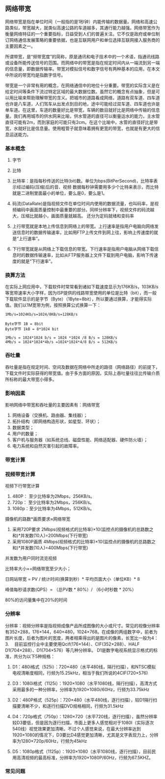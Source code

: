 
## 网络带宽
网络带宽是指在单位时间（一般指的是1秒钟）内能传输的数据量。网络和高速公路类似，带宽越大，就类似高速公路的车道越多，其通行能力越强。网络带宽作为衡量网络特征的一个重要指标，日益受到人们的普遍关注。它不仅是政府或单位制订网络通信发展策略的重要依据，也是互联网用户和单位选择互联网接入服务商的主要因素之一。

所谓带宽，是“频带宽度”的简称，原是通讯和电子技术中的一个术语，指通讯线路或设备所能传送信号的范围。而网络中的带宽是指在规定时间内从一端流到另一端的信息量，即数据传输率。带宽对模拟信号和数字信号有两种基本的应用，在本文中所说的带宽均是指数字信号。



带宽是一个非常有用的概念，在网络通信中的地位十分重要。带宽的实际含义是在给定时间等条件下流过特定区域的最大数据位数。虽然它的概念有点抽象，但是可以用比喻来帮助理解带宽的含义。把城市的道路看成网络，道路有双车道、四车道也许是八车道，人们驾车从出发点到目的地，途中可能经过双车道、四车道也许是单车道。在这里，车道的数量好比是带宽，车辆的数目就好比是网络中传输的信息量。我们再用城市的供水网来比喻，供水管道的直径可以衡量运水的能力，主水管直径可能有2m，而到家庭的可能只有2cm。在这个比喻中，水管的直径好比是带宽，水就好比是信息量。使用粗管子就意味着拥有更宽的带宽，也就是有更大的信息运送能力。

### 基本概念

1. 字节

2. 比特

1. 比特率：是指每秒传送的比特(bit)数。单位为bps(BitPerSecond)，比特率表示经过编码(压缩)后的音、视频 数据每秒钟需要用多少个比特来表示，而比特就是二进制里面最小的单位，要么是0，要么是1。

1. 码流(DataRate)是指视频文件在单位时间内使用的数据流量，也叫码率，是视频编码中画面质量控制中最重要的部分。同样分辨率下，视频文件的码流越大，压缩比就越小，画面质量就越高。
还分为定码就绪和变码率

1. 上行带宽就是本地上传信息到网络上的带宽。上行速率是指用户电脑向网络发送信息时的数据传输速率，比如用FTP上传文件到网上往，影响上传速度的就是“上行速率”。

1. 下行带宽就是从网络上下载信息的带宽。下行速率是指用户电脑从网络下载信息时的数据传输速率，比如从FTP服务器上文件下载到用户电脑，影响下传速度的就是“下行速率”。

### 换算方法
在实际上网应用中，下载软件时常常看到诸如下载速度显示为176KB/s，103KB/s等宽带速率大小字样，因为ISP提供的线路带宽使用的单位是比特（bit），而一般下载软件显示的是字节（Byte）（1Byte=8bit），所以要通过换算，才能得实际值。我们以1M宽带为例，按照换算公式换算一下：
```
1Mb/s=1024Kb/s=1024/8KB/s=128KB/s

Byte字节 1B = 8bit
Byte字节 1kB = 8*1024 bit

1Mb/s = 1024*1024 b/s = 1024 *1024 /8 B/s = 128KB/s
4Mb/s = 1024*1024*4b/s =1024*1024*4/8 B/s = 512KB/s
```

### 吞吐量
吞吐量是指在规定时间、空间及数据在网络中所走的路径（网络路径）的前提下，下载文件时实际获得的带宽值。由于多方面的原因，实际上吞吐量往往比传输介质所标称的最大带宽小得多。

### 影响因素
影响网络中带宽和吞吐量的主要因素有：网络带宽
1. 网络设备（交换机、路由器、集线器）；
2.  拓扑结构（即网络构造形状，如星型、环状）；
3. 数据类型；
4. 用户的数量；
5. 客户机与服务器（如系统总线、磁盘性能、网络适配器、硬件防火墙）；
6. 电力系统和自然灾害引起的故障率。

### 带宽计算




### 视频带宽计算
视频下行带宽计算                          
1. 480P： 至少比特率为2Mbps，256KB/s。
1. 720p： 至少比特率为2Mbps，256KB/s。
1. 1080p：至少比特率为4Mbps，512KB/s。

摄像机的路数*画质要求≈网络带宽
1. 采用720P要求
2Mbps(视频格式的比特率)×10(监控点的摄像机的总路数之和)*并发数(10人)=200Mbps(下行带宽)
1. 采用1080P画质
4Mbps(视频格式的比特率)×10(监控点的摄像机的总路数之和)*并发数(10人)=400Mbps(下行带宽)

并发数为用户同时流览视频


比特率大小×=网络带宽至少大小；

日网站带宽 = PV / 统计时间(换算到秒）* 平均页面大小（单位KB）* 8

峰值每秒请求数(QPS）= （总PV数 * 80%）/ （6小时秒数 * 20%）

80%的访问量集中在20%的时间



### 分辨率
分辨率：视频分辨率是指视频成像产品所成图像的大小或尺寸。常见的视像分辨率有352×288，176×144，640×480，1024×768。在成像的两组数字中，前者为图片长度，后者为图片的宽度，两者相乘得出的是图片的像素，长宽比一般为4：3. 　目前监控行业中主要使用Qcif(176×144）、CIF(352×288）、HALF D1(704×288）、D1(704×576）等几种分辨率。
D1是数字电视系统显示格式的标准，共分为以下5种规格：

1. D1：480i格式（525i）：720×480（水平480线，隔行扫描），和NTSC模拟电视清晰度相同，行频为15.25kHz，相当于我们所说的4CIF(720×576)
1. D3：1080i格式（1125i）：1920×1080（水平1080线，隔行扫描），高清方式采用最多的一种分辨率，分辨率为1920×1080i/60Hz，行频为33.75kHz

1. D2：480P格式（525p）：720×480（水平480线，逐行扫描），较D1隔行扫描要清晰不少，和逐行扫描DVD规格相同，行频为31.5kHz
1. D4：720p格式（750p）：1280×720（水平720线，逐行扫描），虽然分辨率较D3要低，但是因为逐行扫描，市面上更多人感觉相对于1080I（实际逐次540线）视觉效果更加清晰。不过个人感觉来说，在最大分辨率达到1920×1080的情况下，D3要比D4感觉更加清晰，尤其是文字表现力上，分辨率为1280×720p/60Hz，行频为45kHz
1. D5：1080p格式（1125p）：1920×1080（水平1080线，逐行扫描），目前民用高清视频的最高标准，分辨率为1920×1080P/60Hz，行频为67.5KHZ。




### 常见问题

 